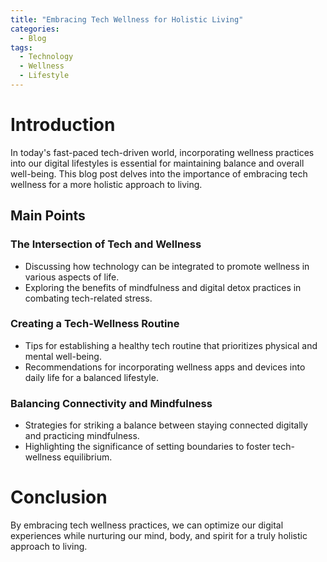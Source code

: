 ```yaml
---
title: "Embracing Tech Wellness for Holistic Living"
categories:
  - Blog
tags:
  - Technology
  - Wellness
  - Lifestyle
---
```


# Introduction
In today's fast-paced tech-driven world, incorporating wellness practices into our digital lifestyles is essential for maintaining balance and overall well-being. This blog post delves into the importance of embracing tech wellness for a more holistic approach to living.

## Main Points
### The Intersection of Tech and Wellness
- Discussing how technology can be integrated to promote wellness in various aspects of life.
- Exploring the benefits of mindfulness and digital detox practices in combating tech-related stress.

### Creating a Tech-Wellness Routine
- Tips for establishing a healthy tech routine that prioritizes physical and mental well-being.
- Recommendations for incorporating wellness apps and devices into daily life for a balanced lifestyle.

### Balancing Connectivity and Mindfulness
- Strategies for striking a balance between staying connected digitally and practicing mindfulness.
- Highlighting the significance of setting boundaries to foster tech-wellness equilibrium.

# Conclusion
By embracing tech wellness practices, we can optimize our digital experiences while nurturing our mind, body, and spirit for a truly holistic approach to living.